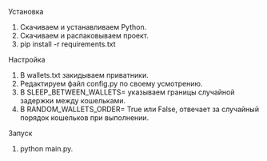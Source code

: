 Установка

1. Скачиваем и устанавливаем Python.
2. Скачиваем и распаковываем проект.
3. pip install -r requirements.txt

   
Настройка

1. В wallets.txt закидываем приватники.
2. Редактируем файл config.py по своему усмотрению.
3. В SLEEP_BETWEEN_WALLETS= указываем границы случайной задержки между кошельками.
4. В RANDOM_WALLETS_ORDER= True или False, отвечает за случайный порядок кошельков при выполнении.

   
Запуск

1. python main.py.
